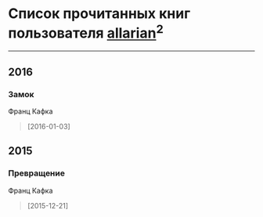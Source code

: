 # Список прочитанных книг пользователя [allarian](http://vk.com/id160394530)<sup>2</sup>
---

## 2016

### Замок
Франц Кафка
> [2016-01-03] 



## 2015

### Превращение
Франц Кафка
> [2015-12-21] 



